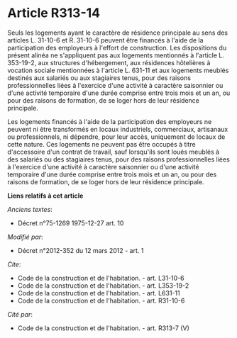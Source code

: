 # Article R313-14

Seuls les logements ayant le caractère de résidence principale au sens des articles L. 31-10-6 et R. 31-10-6 peuvent être
financés à l'aide de la participation des employeurs à l'effort de construction. Les dispositions du présent alinéa ne
s'appliquent pas aux logements mentionnés à l'article L. 353-19-2, aux structures d'hébergement, aux résidences hôtelières à
vocation sociale mentionnées à l'article L. 631-11 et aux logements meublés destinés aux salariés ou aux stagiaires tenus,
pour des raisons professionnelles liées à l'exercice d'une activité à caractère saisonnier ou d'une activité temporaire d'une
durée comprise entre trois mois et un an, ou pour des raisons de formation, de se loger hors de leur résidence principale. 

Les logements financés à l'aide de la participation des employeurs ne peuvent ni être transformés en locaux industriels,
commerciaux, artisanaux ou professionnels, ni dépendre, pour leur accès, uniquement de locaux de cette nature. Ces logements
ne peuvent pas être occupés à titre d'accessoire d'un contrat de travail, sauf lorsqu'ils sont loués meublés à des salariés
ou des stagiaires tenus, pour des raisons professionnelles liées à l'exercice d'une activité à caractère saisonnier ou d'une
activité temporaire d'une durée comprise entre trois mois et un an, ou pour des raisons de formation, de se loger hors de
leur résidence principale.

**Liens relatifs à cet article**

_Anciens textes_:

  - Décret n°75-1269 1975-12-27 art. 10

_Modifié par_:

  - Décret n°2012-352 du 12 mars 2012 - art. 1

_Cite_:

  - Code de la construction et de l'habitation. - art. L31-10-6
  - Code de la construction et de l'habitation. - art. L353-19-2
  - Code de la construction et de l'habitation. - art. L631-11
  - Code de la construction et de l'habitation. - art. R31-10-6

_Cité par_:

  - Code de la construction et de l'habitation. - art. R313-7 (V)
